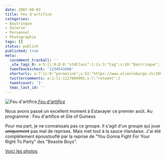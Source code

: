 ```yaml
---
date: 2007-08-03
title: Feu d'artifice
categories:
- Bastringue
- Galerie
- Personnel
- Photographie
tags: []
status: publish
published: true
meta:
  cocomment_trackall: ''
  _utw_tags_0: a:5:{i:0;O:8:"stdClass":1:{s:3:"tag";s:10:"Bastringue";}i:1;O:8:"stdClass":1:{s:3:"tag";s:6:"Flickr";}i:2;O:8:"stdClass":1:{s:3:"tag";s:7:"Galerie";}i:3;O:8:"stdClass":1:{s:3:"tag";s:9:"Personnel";}i:4;O:8:"stdClass":1:{s:3:"tag";s:12:"Photographie";}}
  tweetbackscheck: '1234541606'
  shorturls: a:7:{s:9:"permalink";s:52:"https://www.alienlebarge.ch/2007/08/03/feu-dartifice/";s:7:"tinyurl";s:25:"https://tinyurl.com/btuoz4";s:4:"isgd";s:17:"https://is.gd/iLT5";s:5:"bitly";s:18:"https://bit.ly/snNR";s:5:"snipr";s:22:"https://snipr.com/bhib1";s:5:"snurl";s:22:"https://snurl.com/bhib1";s:7:"snipurl";s:24:"https://snipurl.com/bhib1";}
  twittercomments: a:1:{i:1117804965;s:7:"retweet";}
  tweetcount: '1'
  tmac_last_id: ''
---
```

 <img src="https://farm2.static.flickr.com/1268/990131940_1f4eaaff14.jpg" alt="Feu d'artifice" /><em><a href="https://www.flickr.com/photos/alienlebarge/990131940/" title="photo sharing">
Feu d'artifice</a></em>

Nous avons passé un excellent moment à Estavayer ce premier août.
Au programme : Feu d'artifice et Gle of Guiness

Pour ma part, je ne connaissais pas ce groupe. Il s'agit d'un groupe qui joue <span style="text-decoration: line-through" class="Apple-style-span">uniquement</span> pas mal de reprises. Mais met tout à la sauce irlandaise. J'ai été complétement époustouflé par la reprise de "You Gonna Fight For Your Right To Party" des "Beastie Boys".<a href="https://www.flickr.com/gp/49665969@N00/T15fVk" title="LEs photos du premier août"></a>

<a href="https://www.flickr.com/gp/49665969@N00/T15fVk" title="LEs photos du premier août">Voici les photos</a>
